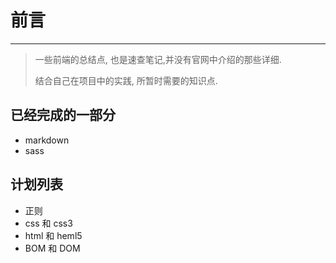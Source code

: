 # 前言

**********

> 一些前端的总结点, 也是速查笔记,并没有官网中介绍的那些详细.
>
> 结合自己在项目中的实践, 所暂时需要的知识点.

## 已经完成的一部分

* markdown
* sass

## 计划列表

* 正则
* css 和 css3
* html 和 heml5
* BOM 和 DOM